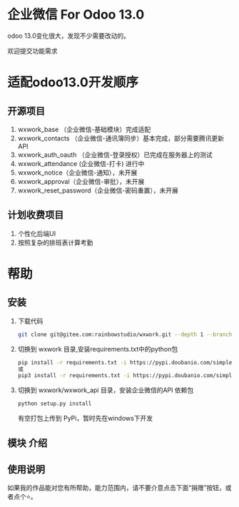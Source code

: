 # 企业微信 For Odoo 13.0
odoo 13.0变化很大，发现不少需要改动的。

欢迎提交功能需求

# 适配odoo13.0开发顺序
## 开源项目
1. wxwork_base （企业微信-基础模块）完成适配
2. wxwork_contacts （企业微信-通讯簿同步）基本完成，部分需要腾讯更新API     
3. wxwork_auth_oauth （企业微信-登录授权）已完成在服务器上的测试
4. wxwork_attendance (企业微信-打卡) 进行中
5. wxwork_notice（企业微信-通知），未开展
6. wxwork_approval（企业微信-审批），未开展
7. wxwork_reset_password（企业微信-密码重置），未开展


## 计划收费项目
1. 个性化后端UI
2. 按照复杂的排班表计算考勤

# 帮助

## 安装
1. 下载代码
    ```bash
    git clone git@gitee.com:rainbowstudio/wxwork.git --depth 1 --branch 13.0 --single-branch wxwork 
    ```
2. 切换到 wxwork 目录,安装requirements.txt中的python包
    ```bash
    pip install -r requirements.txt -i https://pypi.doubanio.com/simple
   或
   pip3 install -r requirements.txt -i https://pypi.doubanio.com/simple
    ```
 3. 切换到  wxwork/wxwork_api 目录，安装企业微信的API 依赖包
     ```bash
    python setup.py install
    ```
    有空打包上传到 PyPi，暂时先在windows下开发
 
## 模块 介绍 

## 使用说明



如果我的作品能对您有所帮助，能力范围内，请不要介意点击下面“捐赠”按钮，或者点个⭐。